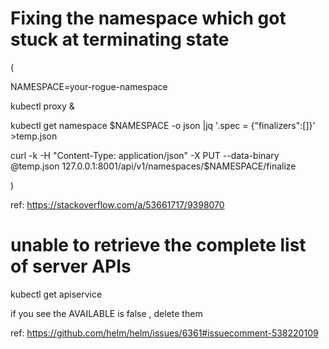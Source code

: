 # Fixing the namespace which got stuck at terminating state

(
    
NAMESPACE=your-rogue-namespace

kubectl proxy &

kubectl get namespace $NAMESPACE -o json |jq '.spec = {"finalizers":[]}' >temp.json

curl -k -H "Content-Type: application/json" -X PUT --data-binary @temp.json 127.0.0.1:8001/api/v1/namespaces/$NAMESPACE/finalize

)

ref: https://stackoverflow.com/a/53661717/9398070


# unable to retrieve the complete list of server APIs

kubectl get apiservice

if you see the AVAILABLE is false , delete them

ref: https://github.com/helm/helm/issues/6361#issuecomment-538220109